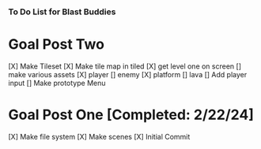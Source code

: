 ### To Do List for Blast Buddies

# Goal Post Two
[X] Make Tileset 
[X] Make tile map in tiled
[X] get level one on screen
[] make various assets
    [X] player
    [] enemy
    [X] platform
    [] lava
[] Add player input
[] Make prototype Menu

# Goal Post One [Completed: 2/22/24]
[X] Make file system
[X] Make scenes
[X] Initial Commit